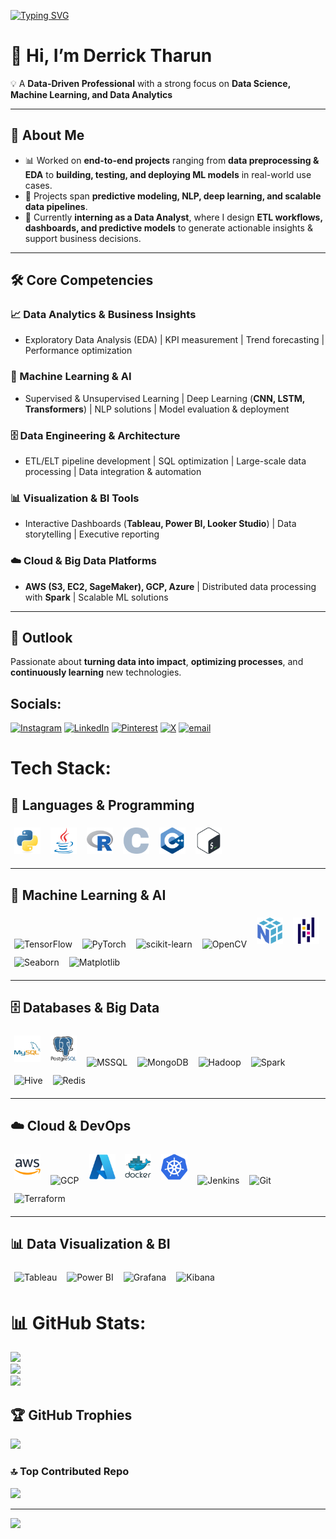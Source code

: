 [![Typing SVG](https://readme-typing-svg.demolab.com?font=Fira+Code&weight=500&size=28&duration=3500&pause=1000&color=1E90FF&center=true&vCenter=true&width=1000&lines=Hi%2C+I'm+Derrick+Tharun;Data-Driven+Professional;Data+Science+%7C+Machine+Learning+%7C+Analytics;Turning+Data+into+Impact)](https://git.io/typing-svg)


# 👋 Hi, I’m **Derrick Tharun**  
💡 A **Data-Driven Professional** with a strong focus on **Data Science, Machine Learning, and Data Analytics**

---

## 🔎 About Me  
- 📊 Worked on **end-to-end projects** ranging from **data preprocessing & EDA** to **building, testing, and deploying ML models** in real-world use cases.  
- 🤖 Projects span **predictive modeling, NLP, deep learning, and scalable data pipelines**.  
- 💼 Currently **interning as a Data Analyst**, where I design **ETL workflows, dashboards, and predictive models** to generate actionable insights & support business decisions.  

---

## 🛠️ Core Competencies  

### 📈 Data Analytics & Business Insights  
- Exploratory Data Analysis (EDA) | KPI measurement | Trend forecasting | Performance optimization  

### 🤖 Machine Learning & AI  
- Supervised & Unsupervised Learning | Deep Learning (**CNN, LSTM, Transformers**) | NLP solutions | Model evaluation & deployment  

### 🗄️ Data Engineering & Architecture  
- ETL/ELT pipeline development | SQL optimization | Large-scale data processing | Data integration & automation  

### 📊 Visualization & BI Tools  
- Interactive Dashboards (**Tableau, Power BI, Looker Studio**) | Data storytelling | Executive reporting  

### ☁️ Cloud & Big Data Platforms  
- **AWS (S3, EC2, SageMaker), GCP, Azure** | Distributed data processing with **Spark** | Scalable ML solutions  

---

## 🚀 Outlook  
Passionate about **turning data into impact**, **optimizing processes**, and **continuously learning** new technologies.  


##  Socials:
[![Instagram](https://img.shields.io/badge/Instagram-%23E4405F.svg?logo=Instagram&logoColor=white)](https://instagram.com/derru_743) [![LinkedIn](https://img.shields.io/badge/LinkedIn-%230077B5.svg?logo=linkedin&logoColor=white)](https://linkedin.com/in/https://www.linkedin.com/in/derrick09/) [![Pinterest](https://img.shields.io/badge/Pinterest-%23E60023.svg?logo=Pinterest&logoColor=white)](https://pinterest.com/Derr900) [![X](https://img.shields.io/badge/X-black.svg?logo=X&logoColor=white)](https://x.com/Derrick07810479) [![email](https://img.shields.io/badge/Email-D14836?logo=gmail&logoColor=white)](mailto:derricktharun09@gmail.com) 

#  Tech Stack:
## 🚀 Languages & Programming
<p>
  <img src="https://raw.githubusercontent.com/devicons/devicon/master/icons/python/python-original.svg" alt="Python" width="42" height="42" style="margin:6px;"/>
  <img src="https://raw.githubusercontent.com/devicons/devicon/master/icons/java/java-original.svg" alt="Java" width="42" height="42" style="margin:6px;"/>
  <img src="https://raw.githubusercontent.com/devicons/devicon/master/icons/r/r-original.svg" alt="R" width="42" height="42" style="margin:6px;"/>
  <img src="https://raw.githubusercontent.com/devicons/devicon/master/icons/c/c-original.svg" alt="C" width="42" height="42" style="margin:6px;"/>
  <img src="https://raw.githubusercontent.com/devicons/devicon/master/icons/cplusplus/cplusplus-original.svg" alt="C++" width="42" height="42" style="margin:6px;"/>
  <img src="https://raw.githubusercontent.com/devicons/devicon/master/icons/bash/bash-original.svg" alt="Bash" width="42" height="42" style="margin:6px;"/>
</p>

---

## 🤖 Machine Learning & AI
<p>
  <img src="https://www.vectorlogo.zone/logos/tensorflow/tensorflow-icon.svg" alt="TensorFlow" width="42" height="42" style="margin:6px;"/>
  <img src="https://www.vectorlogo.zone/logos/pytorch/pytorch-icon.svg" alt="PyTorch" width="42" height="42" style="margin:6px;"/>
  <img src="https://upload.wikimedia.org/wikipedia/commons/0/05/Scikit_learn_logo_small.svg" alt="scikit-learn" width="42" height="42" style="margin:6px;"/>
  <img src="https://www.vectorlogo.zone/logos/opencv/opencv-icon.svg" alt="OpenCV" width="42" height="42" style="margin:6px;"/>
  <img src="https://raw.githubusercontent.com/devicons/devicon/master/icons/numpy/numpy-original.svg" alt="NumPy" width="42" height="42" style="margin:6px;"/>
  <img src="https://raw.githubusercontent.com/devicons/devicon/master/icons/pandas/pandas-original.svg" alt="Pandas" width="42" height="42" style="margin:6px;"/>
  <img src="https://seaborn.pydata.org/_images/logo-mark-lightbg.svg" alt="Seaborn" width="42" height="42" style="margin:6px;"/>
  <img src="https://raw.githubusercontent.com/mwaskom/seaborn/master/doc/_static/logo-wide-lightbg.svg" alt="Matplotlib" width="90" height="42" style="margin:6px;"/>
</p>

---

## 🗄️ Databases & Big Data
<p>
  <img src="https://raw.githubusercontent.com/devicons/devicon/master/icons/mysql/mysql-original-wordmark.svg" alt="MySQL" width="42" height="42" style="margin:6px;"/>
  <img src="https://raw.githubusercontent.com/devicons/devicon/master/icons/postgresql/postgresql-original-wordmark.svg" alt="PostgreSQL" width="42" height="42" style="margin:6px;"/>
  <img src="https://www.svgrepo.com/show/303229/microsoft-sql-server-logo.svg" alt="MSSQL" width="42" height="42" style="margin:6px;"/>
  <img src="https://www.vectorlogo.zone/logos/mongodb/mongodb-icon.svg" alt="MongoDB" width="42" height="42" style="margin:6px;"/>
  <img src="https://www.vectorlogo.zone/logos/apache_hadoop/apache_hadoop-icon.svg" alt="Hadoop" width="42" height="42" style="margin:6px;"/>
  <img src="https://www.vectorlogo.zone/logos/apache_spark/apache_spark-icon.svg" alt="Spark" width="42" height="42" style="margin:6px;"/>
  <img src="https://www.vectorlogo.zone/logos/apache_hive/apache_hive-icon.svg" alt="Hive" width="42" height="42" style="margin:6px;"/>
  <img src="https://www.vectorlogo.zone/logos/redis/redis-icon.svg" alt="Redis" width="42" height="42" style="margin:6px;"/>
</p>

---

## ☁️ Cloud & DevOps
<p>
  <img src="https://raw.githubusercontent.com/devicons/devicon/master/icons/amazonwebservices/amazonwebservices-original-wordmark.svg" alt="AWS" width="42" height="42" style="margin:6px;"/>
  <img src="https://www.vectorlogo.zone/logos/google_cloud/google_cloud-icon.svg" alt="GCP" width="42" height="42" style="margin:6px;"/>
  <img src="https://raw.githubusercontent.com/devicons/devicon/master/icons/azure/azure-original.svg" alt="Azure" width="42" height="42" style="margin:6px;"/>
  <img src="https://raw.githubusercontent.com/devicons/devicon/master/icons/docker/docker-original-wordmark.svg" alt="Docker" width="42" height="42" style="margin:6px;"/>
  <img src="https://raw.githubusercontent.com/devicons/devicon/master/icons/kubernetes/kubernetes-plain.svg" alt="Kubernetes" width="42" height="42" style="margin:6px;"/>
  <img src="https://www.vectorlogo.zone/logos/jenkins/jenkins-icon.svg" alt="Jenkins" width="42" height="42" style="margin:6px;"/>
  <img src="https://www.vectorlogo.zone/logos/git-scm/git-scm-icon.svg" alt="Git" width="42" height="42" style="margin:6px;"/>
  <img src="https://www.vectorlogo.zone/logos/terraformio/terraformio-icon.svg" alt="Terraform" width="42" height="42" style="margin:6px;"/>
</p>

---

## 📊 Data Visualization & BI
<p>
  <img src="https://img.icons8.com/color/48/000000/tableau-software.png" alt="Tableau" width="42" height="42" style="margin:6px;"/>
  <img src="https://img.icons8.com/color/48/000000/power-bi.png" alt="Power BI" width="42" height="42" style="margin:6px;"/>
  <img src="https://www.vectorlogo.zone/logos/grafana/grafana-icon.svg" alt="Grafana" width="42" height="42" style="margin:6px;"/>
  <img src="https://www.vectorlogo.zone/logos/elastic/elastic-icon.svg" alt="Kibana" width="42" height="42" style="margin:6px;"/>
</p>


# 📊 GitHub Stats:
![](https://github-readme-stats.vercel.app/api?username=Derrick264&theme=tokyonight&hide_border=false&include_all_commits=true&count_private=true)<br/>
![](https://nirzak-streak-stats.vercel.app/?user=Derrick264&theme=tokyonight&hide_border=false)<br/>
![](https://github-readme-stats.vercel.app/api/top-langs/?username=Derrick264&theme=tokyonight&hide_border=false&include_all_commits=true&count_private=true&layout=compact)

## 🏆 GitHub Trophies
![](https://github-profile-trophy.vercel.app/?username=Derrick264&theme=tokyonight&no-frame=false&no-bg=false&margin-w=4)

### 🔝 Top Contributed Repo
![](https://github-contributor-stats.vercel.app/api?username=Derrick264&limit=5&theme=tokyonight&combine_all_yearly_contributions=true)

---
[![](https://visitcount.itsvg.in/api?id=Derrick264&icon=0&color=0)](https://visitcount.itsvg.in)

<!-- Proudly created with GPRM ( https://gprm.itsvg.in ) -->
